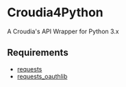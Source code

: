 # Croudia4Python
A Croudia's API Wrapper for Python 3.x

## Requirements
- [requests](http://requests-docs-ja.readthedocs.org/en/latest/)
- [requests_oauthlib](https://github.com/requests/requests-oauthlib)